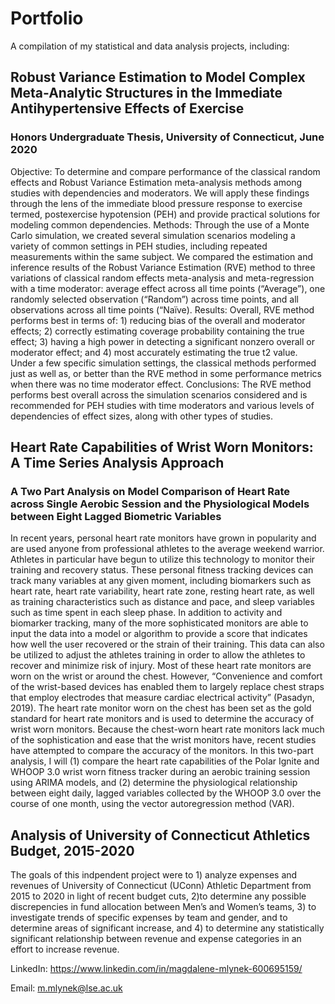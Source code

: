 # Portfolio
A compilation of my statistical and data analysis projects, including:

## Robust Variance Estimation to Model Complex Meta-Analytic Structures in the Immediate Antihypertensive Effects of Exercise
### Honors Undergraduate Thesis, University of Connecticut, June 2020

Objective: To determine and compare performance of the classical random effects and Robust Variance Estimation meta-analysis methods among studies with dependencies and moderators. We will apply these findings through the lens of the immediate blood pressure response to exercise termed, postexercise hypotension (PEH) and provide practical solutions for modeling common dependencies. Methods: Through the use of a Monte Carlo simulation, we created several simulation scenarios modeling a variety of common settings in PEH studies, including repeated measurements within the same subject. We compared the estimation and inference results of the Robust Variance Estimation (RVE) method to three variations of classical random effects meta-analysis and meta-regression with a time moderator: average effect across all time points (“Average”), one randomly selected observation (“Random”) across time points, and all observations across all time points (“Naïve). Results: Overall, RVE method performs best in terms of: 1) reducing bias of the overall and moderator effects; 2) correctly estimating coverage probability containing the true effect; 3) having a high power in detecting a significant nonzero overall or moderator effect; and 4) most accurately estimating the true t2 value. Under a few specific simulation settings, the classical methods performed just as well as, or better than the RVE method in some performance metrics when there was no time moderator effect. Conclusions: The RVE method performs best overall across the simulation scenarios considered and is recommended for PEH studies with time moderators and various levels of dependencies of effect sizes, along with other types of studies.

## Heart Rate Capabilities of Wrist Worn Monitors: A Time Series Analysis Approach
### A Two Part Analysis on Model Comparison of Heart Rate across Single Aerobic Session and the Physiological Models between Eight Lagged Biometric Variables

In recent years, personal heart rate monitors have grown in popularity and are used anyone from professional athletes to the average weekend warrior. Athletes in particular have begun to utilize this technology to monitor their training and recovery status. These personal fitness tracking devices can track many variables at any given moment, including biomarkers such as heart rate, heart rate variability, heart rate zone, resting heart rate, as well as training characteristics such as distance and pace, and sleep variables such as time spent in each sleep phase. In addition to activity and biomarker tracking, many of the more sophisticated monitors are able to input the data into a model or algorithm to provide a score that indicates how well the user recovered or the strain of their training. This data can also be utilized to adjust the athletes training in order to allow the athletes to recover and minimize risk of injury. Most of these heart rate monitors are worn on the wrist or around the chest. However, “Convenience and comfort of the wrist-based devices has enabled them to largely replace chest straps that employ electrodes that measure cardiac electrical activity” (Pasadyn, 2019). The heart rate monitor worn on the chest has been set as the gold standard for heart rate monitors and is used to determine the accuracy of wrist worn monitors. Because the chest-worn heart rate monitors lack much of the sophistication and ease that the wrist monitors have, recent studies have attempted to compare the accuracy of the monitors. In this two-part analysis, I will (1) compare the heart rate capabilities of the Polar Ignite and WHOOP 3.0 wrist worn fitness tracker during an aerobic training session using ARIMA models, and (2) determine the physiological relationship between eight daily, lagged variables collected by the WHOOP 3.0 over the course of one month, using the vector autoregression method (VAR).

## Analysis of University of Connecticut Athletics Budget, 2015-2020

The goals of this indpendent project were to 1) analyze expenses and revenues of University of Connecticut (UConn) Athletic Department from 2015 to 2020 in light of recent budget cuts, 2)to determine any possible discrepencies in fund allocation between Men’s and Women’s teams, 3) to investigate trends of specific expenses by team and gender, and to determine areas of significant increase, and 4) to determine any statistically significant relationship between revenue and expense categories in an effort to increase revenue.



LinkedIn: https://www.linkedin.com/in/magdalene-mlynek-600695159/

Email: m.mlynek@lse.ac.uk
